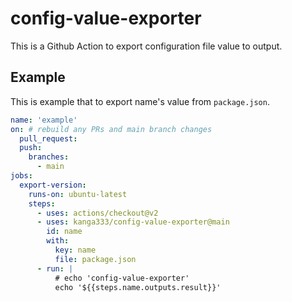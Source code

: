 # config-value-exporter

This is a Github Action to export configuration file value to output.

## Example

This is example that to export name's value from `package.json`.

```yaml
name: 'example'
on: # rebuild any PRs and main branch changes
  pull_request:
  push:
    branches:
      - main
jobs:
  export-version:
    runs-on: ubuntu-latest
    steps:
      - uses: actions/checkout@v2
      - uses: kanga333/config-value-exporter@main
        id: name
        with:
          key: name
          file: package.json
      - run: |
          # echo 'config-value-exporter'
          echo '${{steps.name.outputs.result}}'
```
